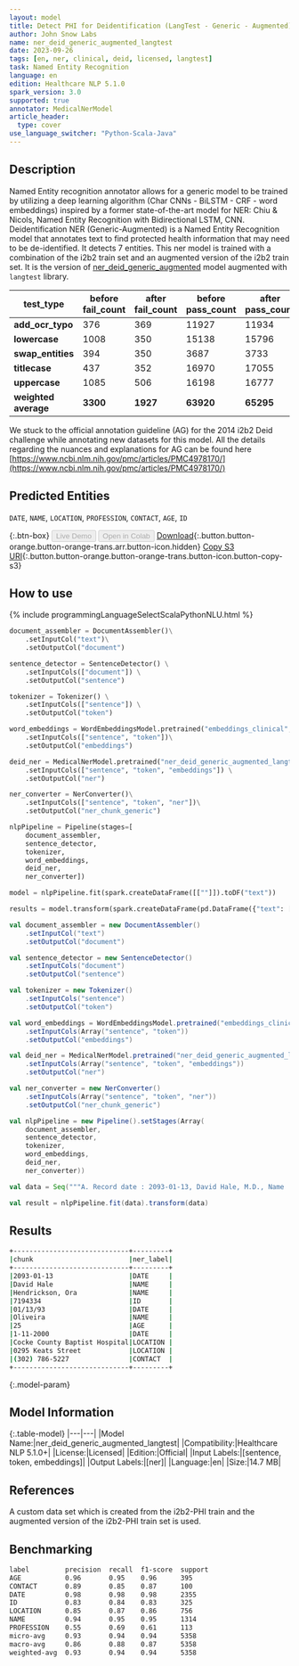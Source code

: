 ```yaml
---
layout: model
title: Detect PHI for Deidentification (LangTest - Generic - Augmented)
author: John Snow Labs
name: ner_deid_generic_augmented_langtest
date: 2023-09-26
tags: [en, ner, clinical, deid, licensed, langtest]
task: Named Entity Recognition
language: en
edition: Healthcare NLP 5.1.0
spark_version: 3.0
supported: true
annotator: MedicalNerModel
article_header:
  type: cover
use_language_switcher: "Python-Scala-Java"
---
```


## Description

Named Entity recognition annotator allows for a generic model to be trained by utilizing a deep learning algorithm (Char CNNs - BiLSTM - CRF - word embeddings) inspired by a former state-of-the-art model for NER: Chiu & Nicols, Named Entity Recognition with Bidirectional LSTM, CNN. Deidentification NER (Generic-Augmented) is a Named Entity Recognition model that annotates text to find protected health information that may need to be de-identified. It detects 7 entities. This ner model is trained with a combination of the i2b2 train set and an augmented version of the i2b2 train set.  It is the version of [ner_deid_generic_augmented](https://nlp.johnsnowlabs.com/2021/06/01/ner_deid_generic_augmented_en.html) model augmented with `langtest` library.

| **test_type**        | **before fail_count** | **after fail_count** | **before pass_count** | **after pass_count** | **minimum pass_rate** | **before pass_rate** | **after pass_rate** |
|----------------------|-----------------------|----------------------|-----------------------|----------------------|-----------------------|----------------------|---------------------|
| **add_ocr_typo**     | 376                   | 369                  | 11927                 | 11934                | 95%                   | 97%                  | 97%                 |
| **lowercase**        | 1008                  | 350                  | 15138                 | 15796                | 95%                   | 94%                  | 98%                 |
| **swap_entities**    | 394                   | 350                  | 3687                  | 3733                 | 95%                   | 90%                  | 91%                 |
| **titlecase**        | 437                   | 352                  | 16970                 | 17055                | 95%                   | 97%                  | 98%                 |
| **uppercase**        | 1085                  | 506                  | 16198                 | 16777                | 95%                   | 94%                  | 97%                 |
| **weighted average** | **3300**              | **1927**             | **63920**             | **65295**            | **95%**               | **95.09%**           | 97.13%              |

We stuck to the official annotation guideline (AG) for the 2014 i2b2 Deid challenge while annotating new datasets for this model. All the details regarding the nuances and explanations for AG can be found here [https://www.ncbi.nlm.nih.gov/pmc/articles/PMC4978170/](https://www.ncbi.nlm.nih.gov/pmc/articles/PMC4978170/)

## Predicted Entities

`DATE`, `NAME`, `LOCATION`, `PROFESSION`, `CONTACT`, `AGE`, `ID`

{:.btn-box}
<button class="button button-orange" disabled>Live Demo</button>
<button class="button button-orange" disabled>Open in Colab</button>
[Download](https://s3.amazonaws.com/auxdata.johnsnowlabs.com/clinical/models/ner_deid_generic_augmented_langtest_en_5.1.0_3.0_1695730996506.zip){:.button.button-orange.button-orange-trans.arr.button-icon.hidden}
[Copy S3 URI](s3://auxdata.johnsnowlabs.com/clinical/models/ner_deid_generic_augmented_langtest_en_5.1.0_3.0_1695730996506.zip){:.button.button-orange.button-orange-trans.button-icon.button-copy-s3}

## How to use



<div class="tabs-box" markdown="1">
{% include programmingLanguageSelectScalaPythonNLU.html %}

```python
document_assembler = DocumentAssembler()\
    .setInputCol("text")\
    .setOutputCol("document")

sentence_detector = SentenceDetector() \
    .setInputCols(["document"]) \
    .setOutputCol("sentence")

tokenizer = Tokenizer() \
    .setInputCols(["sentence"]) \
    .setOutputCol("token")

word_embeddings = WordEmbeddingsModel.pretrained("embeddings_clinical", "en", "clinical/models")\
    .setInputCols(["sentence", "token"])\
    .setOutputCol("embeddings")

deid_ner = MedicalNerModel.pretrained("ner_deid_generic_augmented_langtest", "en", "clinical/models") \
    .setInputCols(["sentence", "token", "embeddings"]) \
    .setOutputCol("ner")

ner_converter = NerConverter()\
    .setInputCols(["sentence", "token", "ner"])\
    .setOutputCol("ner_chunk_generic")

nlpPipeline = Pipeline(stages=[
    document_assembler, 
    sentence_detector, 
    tokenizer, 
    word_embeddings, 
    deid_ner, 
    ner_converter])

model = nlpPipeline.fit(spark.createDataFrame([[""]]).toDF("text"))

results = model.transform(spark.createDataFrame(pd.DataFrame({"text": ["""A. Record date : 2093-01-13, David Hale, M.D., Name : Hendrickson, Ora MR. # 7194334 Date : 01/13/93 PCP : Oliveira, 25 -year-old, Record date : 1-11-2000. Cocke County Baptist Hospital. 0295 Keats Street. Phone : (302) 786-5227."""]})))
```
```scala
val document_assembler = new DocumentAssembler()
    .setInputCol("text")
    .setOutputCol("document")

val sentence_detector = new SentenceDetector()
    .setInputCols("document")
    .setOutputCol("sentence")

val tokenizer = new Tokenizer()
    .setInputCols("sentence")
    .setOutputCol("token")

val word_embeddings = WordEmbeddingsModel.pretrained("embeddings_clinical", "en", "clinical/models")
    .setInputCols(Array("sentence", "token"))
    .setOutputCol("embeddings")

val deid_ner = MedicalNerModel.pretrained("ner_deid_generic_augmented_langtest", "en", "clinical/models")
    .setInputCols(Array("sentence", "token", "embeddings"))
    .setOutputCol("ner")

val ner_converter = new NerConverter()
    .setInputCols(Array("sentence", "token", "ner"))
    .setOutputCol("ner_chunk_generic")

val nlpPipeline = new Pipeline().setStages(Array(
    document_assembler, 
    sentence_detector, 
    tokenizer, 
    word_embeddings, 
    deid_ner, 
    ner_converter))

val data = Seq("""A. Record date : 2093-01-13, David Hale, M.D., Name : Hendrickson, Ora MR. # 7194334 Date : 01/13/93 PCP : Oliveira, 25 -year-old, Record date : 1-11-2000. Cocke County Baptist Hospital. 0295 Keats Street. Phone : (302) 786-5227.""").toDS.toDF("text")

val result = nlpPipeline.fit(data).transform(data)
```
</div>

## Results

```bash
+-----------------------------+---------+
|chunk                        |ner_label|
+-----------------------------+---------+
|2093-01-13                   |DATE     |
|David Hale                   |NAME     |
|Hendrickson, Ora             |NAME     |
|7194334                      |ID       |
|01/13/93                     |DATE     |
|Oliveira                     |NAME     |
|25                           |AGE      |
|1-11-2000                    |DATE     |
|Cocke County Baptist Hospital|LOCATION |
|0295 Keats Street            |LOCATION |
|(302) 786-5227               |CONTACT  |
+-----------------------------+---------+
```

{:.model-param}
## Model Information

{:.table-model}
|---|---|
|Model Name:|ner_deid_generic_augmented_langtest|
|Compatibility:|Healthcare NLP 5.1.0+|
|License:|Licensed|
|Edition:|Official|
|Input Labels:|[sentence, token, embeddings]|
|Output Labels:|[ner]|
|Language:|en|
|Size:|14.7 MB|

## References

A custom data set which is created from the i2b2-PHI train and the augmented version of the i2b2-PHI train set is used.

## Benchmarking

```bash
label         precision  recall  f1-score  support 
AGE           0.96       0.95    0.96      395     
CONTACT       0.89       0.85    0.87      100     
DATE          0.98       0.98    0.98      2355    
ID            0.83       0.84    0.83      325     
LOCATION      0.85       0.87    0.86      756     
NAME          0.94       0.95    0.95      1314    
PROFESSION    0.55       0.69    0.61      113     
micro-avg     0.93       0.94    0.94      5358    
macro-avg     0.86       0.88    0.87      5358    
weighted-avg  0.93       0.94    0.94      5358    
```
